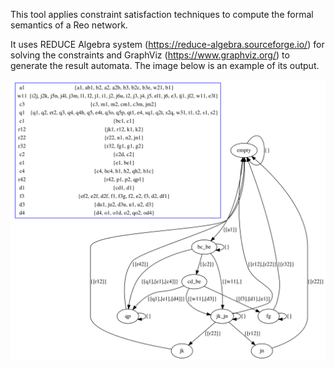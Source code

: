 This tool applies constraint satisfaction techniques to compute the formal semantics of a Reo network.

It uses REDUCE Algebra system (https://reduce-algebra.sourceforge.io/) for solving the constraints and GraphViz (https://www.graphviz.org/) to generate the result automata. The image below is an example of its output.

![Image description](src/main/resources/graph0.png)

